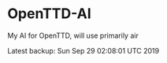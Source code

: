 # OpenTTD-AI
My AI for OpenTTD, will use primarily air

Latest backup: Sun Sep 29 02:08:01 UTC 2019
